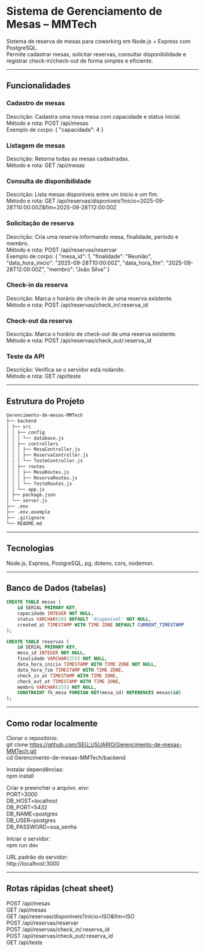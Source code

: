 #  Sistema de Gerenciamento de Mesas – MMTech

Sistema de reserva de mesas para coworking em Node.js + Express com PostgreSQL.  
Permite cadastrar mesas, solicitar reservas, consultar disponibilidade e registrar check-in/check-out de forma simples e eficiente.

---

##  Funcionalidades

### Cadastro de mesas
Descrição: Cadastra uma nova mesa com capacidade e status inicial.  
Método e rota: POST /api/mesas  
Exemplo de corpo: { "capacidade": 4 }

### Listagem de mesas
Descrição: Retorna todas as mesas cadastradas.  
Método e rota: GET /api/mesas

### Consulta de disponibilidade
Descrição: Lista mesas disponíveis entre um início e um fim.  
Método e rota: GET /api/reservas/disponiveis?inicio=2025-09-28T10:00:00Z&fim=2025-09-28T12:00:00Z

### Solicitação de reserva
Descrição: Cria uma reserva informando mesa, finalidade, período e membro.  
Método e rota: POST /api/reservas/reservar  
Exemplo de corpo: { "mesa_id": 1, "finalidade": "Reunião", "data_hora_inicio": "2025-09-28T10:00:00Z", "data_hora_fim": "2025-09-28T12:00:00Z", "membro": "João Silva" }

### Check-in da reserva
Descrição: Marca o horário de check-in de uma reserva existente.  
Método e rota: POST /api/reservas/check_in/:reserva_id

### Check-out da reserva
Descrição: Marca o horário de check-out de uma reserva existente.  
Método e rota: POST /api/reservas/check_out/:reserva_id

### Teste da API
Descrição: Verifica se o servidor está rodando.  
Método e rota: GET /api/teste

---

##  Estrutura do Projeto

```bash
Gerencimento-de-mesas-MMTech
├── backend
│ ├── src
│ │ ├── config
│ │ │ └── database.js
│ │ ├── controllers
│ │ │ ├── MesaController.js
│ │ │ ├── ReservaController.js
│ │ │ └── TesteController.js
│ │ ├── routes
│ │ │ ├── MesaRoutes.js
│ │ │ ├── ReservaRoutes.js
│ │ │ └── TesteRoutes.js
│ │ └── app.js
│ ├── package.json
│ └── server.js
├── .env
├── .env.exemple
├── .gitignore
└── README.md
```

---

##  Tecnologias

Node.js, Express, PostgreSQL, pg, dotenv, cors, nodemon.

---

##  Banco de Dados (tabelas)

```sql
CREATE TABLE mesas (
    id SERIAL PRIMARY KEY,
    capacidade INTEGER NOT NULL,
    status VARCHAR(50) DEFAULT 'disponível' NOT NULL,
    created_at TIMESTAMP WITH TIME ZONE DEFAULT CURRENT_TIMESTAMP
);

CREATE TABLE reservas (
    id SERIAL PRIMARY KEY,
    mesa_id INTEGER NOT NULL,
    finalidade VARCHAR(255) NOT NULL,
    data_hora_inicio TIMESTAMP WITH TIME ZONE NOT NULL,
    data_hora_fim TIMESTAMP WITH TIME ZONE,
    check_in_at TIMESTAMP WITH TIME ZONE,
    check_out_at TIMESTAMP WITH TIME ZONE,
    membro VARCHAR(255) NOT NULL,
    CONSTRAINT fk_mesa FOREIGN KEY(mesa_id) REFERENCES mesas(id)
);
```

---

##  Como rodar localmente

Clonar o repositório:  
git clone https://github.com/SEU_USUARIO/Gerencimento-de-mesas-MMTech.git  
cd Gerencimento-de-mesas-MMTech/backend  

Instalar dependências:  
npm install  

Criar e preencher o arquivo .env:  
PORT=3000  
DB_HOST=localhost  
DB_PORT=5432  
DB_NAME=postgres  
DB_USER=postgres  
DB_PASSWORD=sua_senha  

Iniciar o servidor:  
npm run dev  

URL padrão do servidor:  
http://localhost:3000

---

##  Rotas rápidas (cheat sheet)

POST /api/mesas  
GET /api/mesas  
GET /api/reservas/disponiveis?inicio=ISO&fim=ISO  
POST /api/reservas/reservar  
POST /api/reservas/check_in/:reserva_id  
POST /api/reservas/check_out/:reserva_id  
GET /api/teste  